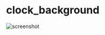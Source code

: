 # clock_background

![screenshot](https://github.com/gokmavisianka/clock_background/assets/85447383/b0705a0e-f7ff-445c-8f3f-77f81a0bdb78)
